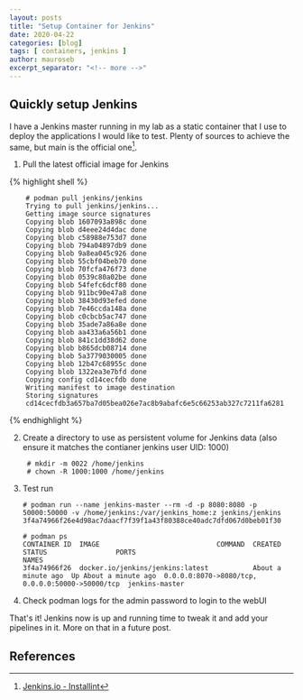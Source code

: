 ```yaml
---
layout: posts
title: "Setup Container for Jenkins"
date: 2020-04-22
categories: [blog]
tags: [ containers, jenkins ]
author: mauroseb
excerpt_separator: "<!-- more -->"
---
```


## Quickly setup Jenkins

<!-- more -->
I have a Jenkins master running in my lab as a static container that I use to deploy the applications I would like to test.
Plenty of sources to achieve the same, but main is the official one[^1].

1. Pull the latest official image for Jenkins
<!-- more -->

{% highlight shell %}

        # podman pull jenkins/jenkins
        Trying to pull jenkins/jenkins...
        Getting image source signatures
        Copying blob 1607093a898c done
        Copying blob d4eee24d4dac done
        Copying blob c58988e753d7 done
        Copying blob 794a04897db9 done
        Copying blob 9a8ea045c926 done
        Copying blob 55cbf04beb70 done
        Copying blob 70fcfa476f73 done
        Copying blob 0539c80a02be done
        Copying blob 54fefc6dcf80 done
        Copying blob 911bc90e47a8 done
        Copying blob 38430d93efed done
        Copying blob 7e46ccda148a done
        Copying blob c0cbcb5ac747 done
        Copying blob 35ade7a86a8e done
        Copying blob aa433a6a56b1 done
        Copying blob 841c1dd38d62 done
        Copying blob b865dcb08714 done
        Copying blob 5a3779030005 done
        Copying blob 12b47c68955c done
        Copying blob 1322ea3e7bfd done
        Copying config cd14cecfdb done
        Writing manifest to image destination
        Storing signatures
        cd14cecfdb3a657ba7d05bea026e7ac8b9abafc6e5c66253ab327c7211fa6281

{% endhighlight %}


2. Create a directory to use as persistent volume for Jenkins data (also ensure it matches the contianer jenkins user UID: 1000)

        # mkdir -m 0022 /home/jenkins
        # chown -R 1000:1000 /home/jenkins


3. Test run

       # podman run --name jenkins-master --rm -d -p 8080:8080 -p 50000:50000 -v /home/jenkins:/var/jenkins_home:z jenkins/jenkins
       3f4a74966f26e4d98ac7daacf7f39f1a43f80388ce40adc7dfd067d0beb01f30

       # podman ps
       CONTAINER ID  IMAGE                             COMMAND  CREATED             STATUS                 PORTS                                             NAMES
       3f4a74966f26  docker.io/jenkins/jenkins:latest           About a minute ago  Up About a minute ago  0.0.0.0:8070->8080/tcp, 0.0.0.0:50000->50000/tcp  jenkins-master

4. Check podman logs for the admin password to login to the webUI


That's it!
Jenkins now is up and running time to tweak it and add your pipelines in it.
More on that in a future post.

## References

[^1]: [Jenkins.io - Installint](https://jenkins.io/doc/book/installing/)
